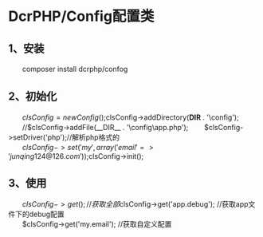 # DcrPHP/Config配置类

## 1、安装
　　composer install dcrphp/confog

## 2、初始化
　　$clsConfig = new Config();  
　　$clsConfig->addDirectory(__DIR__ . '\config');  
　　//$clsConfig->addFile(__DIR__ . '\config\app.php');  
　　$clsConfig->setDriver('php');//解析php格式的  
　　$clsConfig->set('my', array('email'=>'junqing124@126.com'));
　　$clsConfig->init();  

## 3、使用
　　$clsConfig->get(); //获取全部   
　　$clsConfig->get('app.debug'); //获取app文件下的debug配置  
　　$clsConfig->get('my.email'); //获取自定义配置    
